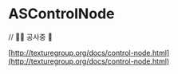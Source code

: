# ASControlNode

// 👷‍♀️ 공사중 👷

[http://texturegroup.org/docs/control-node.html](http://texturegroup.org/docs/control-node.html)

